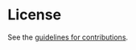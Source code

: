 # License

See the
[guidelines for contributions](https://github.com/jhoyla/draft-jhoyla-tls-key-injection/blob/master/CONTRIBUTING.md).
